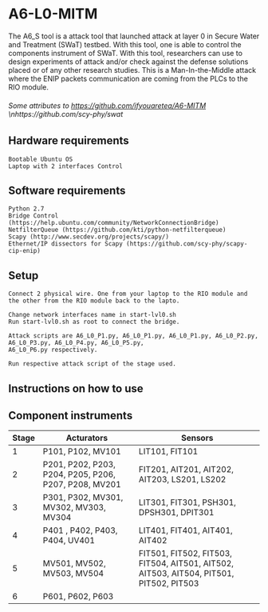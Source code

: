 # A6-L0-MITM

The A6_S tool is a attack tool that launched attack at layer 0 in Secure Water and Treatment (SWaT) testbed. With this tool, one is able to control the components instrument of SWaT. With this tool, researchers can use to design experiments of attack and/or check against the defense solutions placed or of any other research studies. This is a Man-In-the-Middle attack where the ENIP packets communication are coming from the PLCs to the RIO module.


###### Some attributes to  https://github.com/ifyouaretea/A6-MITM    \nhttps://github.com/scy-phy/swat



## Hardware requirements

    Bootable Ubuntu OS
    Laptop with 2 interfaces Control

## Software requirements

    Python 2.7
    Bridge Control (https://help.ubuntu.com/community/NetworkConnectionBridge)
    NetfilterQueue (https://github.com/kti/python-netfilterqueue)
    Scapy (http://www.secdev.org/projects/scapy/)
    Ethernet/IP dissectors for Scapy (https://github.com/scy-phy/scapy-cip-enip)


## Setup

    Connect 2 physical wire. One from your laptop to the RIO module and the other from the RIO module back to the lapto. 
  
    Change network interfaces name in start-lvl0.sh
    Run start-lvl0.sh as root to connect the bridge.
    
    Attack scripts are A6_L0_P1.py, A6_L0_P1.py, A6_L0_P1.py, A6_L0_P2.py, A6_L0_P3.py, A6_L0_P4.py, A6_L0_P5.py,   
    A6_L0_P6.py respectively. 
    
    Run respective attack script of the stage used. 
     
     
     
## Instructions on how to use



## Component instruments
|Stage     |Acturators|Sensors   |
|----------|----------|----------|
|  1| P101, P102,  MV101 | LIT101, FIT101 |
|2| P201, P202, P203, P204, P205, P206, P207, P208, MV201 |FIT201, AIT201, AIT202, AIT203, LS201, LS202| 
|3| P301, P302, MV301, MV302, MV303, MV304 | LIT301, FIT301, PSH301, DPSH301, DPIT301|
|4| P401 , P402, P403, P404, UV401 | LIT401, FIT401, AIT401, AIT402| 
|5| MV501, MV502, MV503, MV504| FIT501, FIT502, FIT503, FIT504,  AIT501, AIT502, AIT503, AIT504, PIT501, PIT502, PIT503|
|6| P601, P602, P603| |


